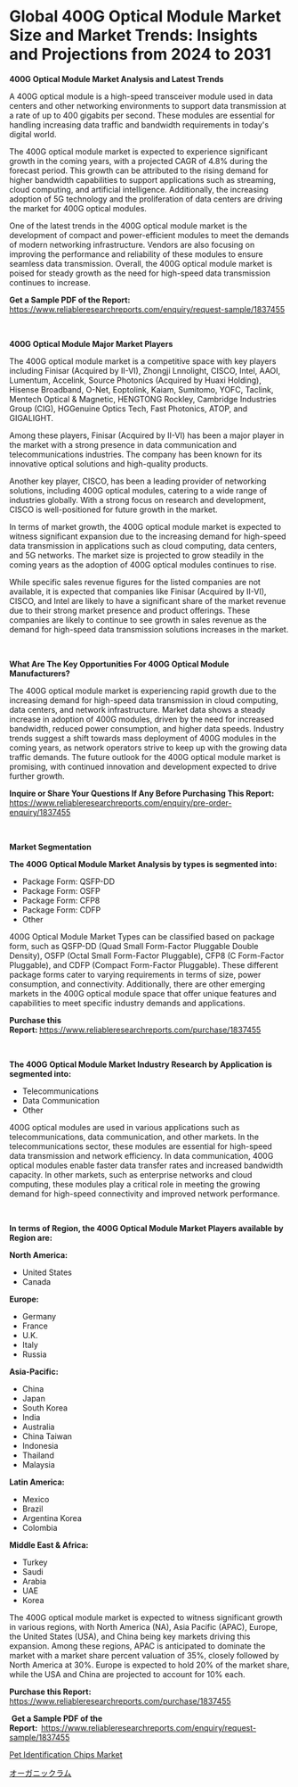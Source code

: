 <p><h1>Global 400G Optical Module Market Size and Market Trends: Insights and Projections from 2024 to 2031</h1></p><p><strong>400G Optical Module Market Analysis and Latest Trends</strong></p>
<p><p>A 400G optical module is a high-speed transceiver module used in data centers and other networking environments to support data transmission at a rate of up to 400 gigabits per second. These modules are essential for handling increasing data traffic and bandwidth requirements in today's digital world.</p><p>The 400G optical module market is expected to experience significant growth in the coming years, with a projected CAGR of 4.8% during the forecast period. This growth can be attributed to the rising demand for higher bandwidth capabilities to support applications such as streaming, cloud computing, and artificial intelligence. Additionally, the increasing adoption of 5G technology and the proliferation of data centers are driving the market for 400G optical modules.</p><p>One of the latest trends in the 400G optical module market is the development of compact and power-efficient modules to meet the demands of modern networking infrastructure. Vendors are also focusing on improving the performance and reliability of these modules to ensure seamless data transmission. Overall, the 400G optical module market is poised for steady growth as the need for high-speed data transmission continues to increase.</p></p>
<p><strong>Get a Sample PDF of the Report:&nbsp;</strong> <a href="https://www.reliableresearchreports.com/enquiry/request-sample/1837455">https://www.reliableresearchreports.com/enquiry/request-sample/1837455</a></p>
<p>&nbsp;</p>
<p><strong>400G Optical Module Major Market Players</strong></p>
<p><p>The 400G optical module market is a competitive space with key players including Finisar (Acquired by II-VI), Zhongji Lnnolight, CISCO, Intel, AAOI, Lumentum, Accelink, Source Photonics (Acquired by Huaxi Holding), Hisense Broadband, O-Net, Eoptolink, Kaiam, Sumitomo, YOFC, Taclink, Mentech Optical & Magnetic, HENGTONG Rockley, Cambridge Industries Group (CIG), HGGenuine Optics Tech, Fast Photonics, ATOP, and GIGALIGHT.</p><p>Among these players, Finisar (Acquired by II-VI) has been a major player in the market with a strong presence in data communication and telecommunications industries. The company has been known for its innovative optical solutions and high-quality products.</p><p>Another key player, CISCO, has been a leading provider of networking solutions, including 400G optical modules, catering to a wide range of industries globally. With a strong focus on research and development, CISCO is well-positioned for future growth in the market.</p><p>In terms of market growth, the 400G optical module market is expected to witness significant expansion due to the increasing demand for high-speed data transmission in applications such as cloud computing, data centers, and 5G networks. The market size is projected to grow steadily in the coming years as the adoption of 400G optical modules continues to rise.</p><p>While specific sales revenue figures for the listed companies are not available, it is expected that companies like Finisar (Acquired by II-VI), CISCO, and Intel are likely to have a significant share of the market revenue due to their strong market presence and product offerings. These companies are likely to continue to see growth in sales revenue as the demand for high-speed data transmission solutions increases in the market.</p></p>
<p>&nbsp;</p>
<p><strong>What Are The Key Opportunities For 400G Optical Module Manufacturers?</strong></p>
<p><p>The 400G optical module market is experiencing rapid growth due to the increasing demand for high-speed data transmission in cloud computing, data centers, and network infrastructure. Market data shows a steady increase in adoption of 400G modules, driven by the need for increased bandwidth, reduced power consumption, and higher data speeds. Industry trends suggest a shift towards mass deployment of 400G modules in the coming years, as network operators strive to keep up with the growing data traffic demands. The future outlook for the 400G optical module market is promising, with continued innovation and development expected to drive further growth.</p></p>
<p><strong>Inquire or Share Your Questions If Any Before Purchasing This Report:</strong> <a href="https://www.reliableresearchreports.com/enquiry/pre-order-enquiry/1837455">https://www.reliableresearchreports.com/enquiry/pre-order-enquiry/1837455</a></p>
<p>&nbsp;</p>
<p><strong>Market Segmentation</strong></p>
<p><strong>The 400G Optical Module Market Analysis by types is segmented into:</strong></p>
<p><ul><li>Package Form: QSFP-DD</li><li>Package Form: OSFP</li><li>Package Form: CFP8</li><li>Package Form: CDFP</li><li>Other</li></ul></p>
<p><p>400G Optical Module Market Types can be classified based on package form, such as QSFP-DD (Quad Small Form-Factor Pluggable Double Density), OSFP (Octal Small Form-Factor Pluggable), CFP8 (C Form-Factor Pluggable), and CDFP (Compact Form-Factor Pluggable). These different package forms cater to varying requirements in terms of size, power consumption, and connectivity. Additionally, there are other emerging markets in the 400G optical module space that offer unique features and capabilities to meet specific industry demands and applications.</p></p>
<p><strong>Purchase this Report:&nbsp;</strong><a href="https://www.reliableresearchreports.com/purchase/1837455">https://www.reliableresearchreports.com/purchase/1837455</a></p>
<p>&nbsp;</p>
<p><strong>The 400G Optical Module Market Industry Research by Application is segmented into:</strong></p>
<p><ul><li>Telecommunications</li><li>Data Communication</li><li>Other</li></ul></p>
<p><p>400G optical modules are used in various applications such as telecommunications, data communication, and other markets. In the telecommunications sector, these modules are essential for high-speed data transmission and network efficiency. In data communication, 400G optical modules enable faster data transfer rates and increased bandwidth capacity. In other markets, such as enterprise networks and cloud computing, these modules play a critical role in meeting the growing demand for high-speed connectivity and improved network performance.</p></p>
<p>&nbsp;</p>
<p><strong>In terms of Region, the 400G Optical Module Market Players available by Region are:</strong></p>
<p>
    <p> <strong> North America: </strong>
        <ul>
            <li>United States</li>
            <li>Canada</li>
        </ul>
        </p> 
    <p> <strong> Europe: </strong>
        <ul>
            <li>Germany</li>
            <li>France</li>
            <li>U.K.</li>
            <li>Italy</li>
            <li>Russia</li>
        </ul>
        </p> 
    <p> <strong> Asia-Pacific: </strong>
        <ul>
            <li>China</li>
            <li>Japan</li>
            <li>South Korea</li>
            <li>India</li>
            <li>Australia</li>
            <li>China Taiwan</li>
            <li>Indonesia</li>
            <li>Thailand</li>
            <li>Malaysia</li>
        </ul>
        </p> 
    <p> <strong> Latin America: </strong>
        <ul>
            <li>Mexico</li>
            <li>Brazil</li>
            <li>Argentina Korea</li>
            <li>Colombia</li>
        </ul>
        </p> 
    <p> <strong> Middle East & Africa: </strong>
        <ul>
            <li>Turkey</li>
            <li>Saudi</li>
            <li>Arabia</li>
            <li>UAE</li>
            <li>Korea</li>
        </ul>
    </p>
    </p>
<p><p>The 400G optical module market is expected to witness significant growth in various regions, with North America (NA), Asia Pacific (APAC), Europe, the United States (USA), and China being key markets driving this expansion. Among these regions, APAC is anticipated to dominate the market with a market share percent valuation of 35%, closely followed by North America at 30%. Europe is expected to hold 20% of the market share, while the USA and China are projected to account for 10% each.</p></p>
<p><strong>Purchase this Report: </strong><a href="https://www.reliableresearchreports.com/purchase/1837455">https://www.reliableresearchreports.com/purchase/1837455</a></p>
<p>&nbsp;<strong>Get a Sample PDF of the Report:&nbsp;&nbsp;</strong><a href="https://www.reliableresearchreports.com/enquiry/request-sample/1837455">https://www.reliableresearchreports.com/enquiry/request-sample/1837455</a></p>
<p><strong></strong></p>
<p><p><a href="https://github.com/RickHolmes3/Market-Research-Report-List-4/blob/main/pet-identification-chips-market.md">Pet Identification Chips Market</a></p><p><a href="https://github.com/zekaoe592392/Market-Research-Report-List-1/blob/main/218889911651.md">オーガニックラム</a></p></p>